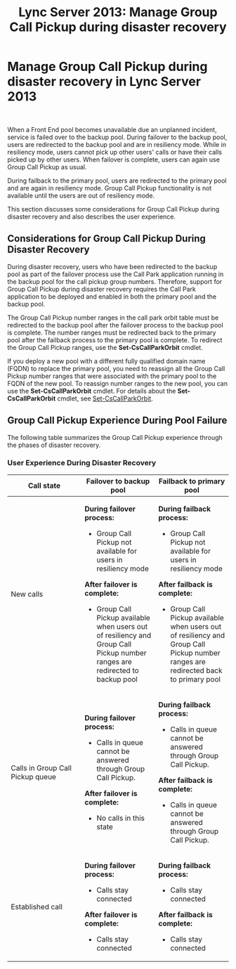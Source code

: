﻿---
title: 'Lync Server 2013: Manage Group Call Pickup during disaster recovery'
TOCTitle: Manage Group Call Pickup during disaster recovery
ms:assetid: 2d32f19f-c649-4a72-a4fb-edd338e3a7cc
ms:mtpsurl: https://technet.microsoft.com/en-us/library/JJ945618(v=OCS.15)
ms:contentKeyID: 51541455
ms.date: 07/23/2014
mtps_version: v=OCS.15
---

# Manage Group Call Pickup during disaster recovery in Lync Server 2013

 


When a Front End pool becomes unavailable due an unplanned incident, service is failed over to the backup pool. During failover to the backup pool, users are redirected to the backup pool and are in resiliency mode. While in resiliency mode, users cannot pick up other users' calls or have their calls picked up by other users. When failover is complete, users can again use Group Call Pickup as usual.

During failback to the primary pool, users are redirected to the primary pool and are again in resiliency mode. Group Call Pickup functionality is not available until the users are out of resiliency mode.

This section discusses some considerations for Group Call Pickup during disaster recovery and also describes the user experience.

## Considerations for Group Call Pickup During Disaster Recovery

During disaster recovery, users who have been redirected to the backup pool as part of the failover process use the Call Park application running in the backup pool for the call pickup group numbers. Therefore, support for Group Call Pickup during disaster recovery requires the Call Park application to be deployed and enabled in both the primary pool and the backup pool.

The Group Call Pickup number ranges in the call park orbit table must be redirected to the backup pool after the failover process to the backup pool is complete. The number ranges must be redirected back to the primary pool after the failback process to the primary pool is complete. To redirect the Group Call Pickup ranges, use the **Set-CsCallParkOrbit** cmdlet.

If you deploy a new pool with a different fully qualified domain name (FQDN) to replace the primary pool, you need to reassign all the Group Call Pickup number ranges that were associated with the primary pool to the FQDN of the new pool. To reassign number ranges to the new pool, you can use the **Set-CsCallParkOrbit** cmdlet. For details about the **Set-CsCallParkOrbit** cmdlet, see [Set-CsCallParkOrbit](https://technet.microsoft.com/en-us/library/gg398796\(v=ocs.15\)).

## Group Call Pickup Experience During Pool Failure

The following table summarizes the Group Call Pickup experience through the phases of disaster recovery.

### User Experience During Disaster Recovery

<table>
<colgroup>
<col style="width: 33%" />
<col style="width: 33%" />
<col style="width: 33%" />
</colgroup>
<thead>
<tr class="header">
<th>Call state</th>
<th>Failover to backup pool</th>
<th>Failback to primary pool</th>
</tr>
</thead>
<tbody>
<tr class="odd">
<td><p>New calls</p></td>
<td><p><strong>During failover process:</strong></p>
<ul>
<li><p>Group Call Pickup not available for users in resiliency mode</p></li>
</ul>
<p><strong>After failover is complete:</strong></p>
<ul>
<li><p>Group Call Pickup available when users out of resiliency and Group Call Pickup number ranges are redirected to backup pool</p></li>
</ul></td>
<td><p><strong>During failback process:</strong></p>
<ul>
<li><p>Group Call Pickup not available for users in resiliency mode</p></li>
</ul>
<p><strong>After failback is complete:</strong></p>
<ul>
<li><p>Group Call Pickup available when users out of resiliency and Group Call Pickup number ranges are redirected back to primary pool</p></li>
</ul></td>
</tr>
<tr class="even">
<td><p>Calls in Group Call Pickup queue</p></td>
<td><p><strong>During failover process:</strong></p>
<ul>
<li><p>Calls in queue cannot be answered through Group Call Pickup.</p></li>
</ul>
<p><strong>After failover is complete:</strong></p>
<ul>
<li><p>No calls in this state</p></li>
</ul></td>
<td><p><strong>During failback process:</strong></p>
<ul>
<li><p>Calls in queue cannot be answered through Group Call Pickup.</p></li>
</ul>
<p><strong>After failback is complete:</strong></p>
<ul>
<li><p>Calls in queue cannot be answered through Group Call Pickup.</p></li>
</ul></td>
</tr>
<tr class="odd">
<td><p>Established call</p></td>
<td><p><strong>During failover process:</strong></p>
<ul>
<li><p>Calls stay connected</p></li>
</ul>
<p><strong>After failover is complete:</strong></p>
<ul>
<li><p>Calls stay connected</p></li>
</ul></td>
<td><p><strong>During failback process:</strong></p>
<ul>
<li><p>Calls stay connected</p></li>
</ul>
<p><strong>After failback is complete:</strong></p>
<ul>
<li><p>Calls stay connected</p></li>
</ul></td>
</tr>
</tbody>
</table>

